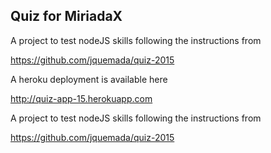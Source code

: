 <h2>Quiz for MiriadaX</h2>

A project to test nodeJS skills following the instructions from

https://github.com/jquemada/quiz-2015

A heroku deployment is available here

http://quiz-app-15.herokuapp.com

A project to test nodeJS skills following the instructions from

https://github.com/jquemada/quiz-2015
